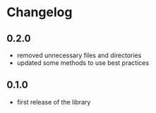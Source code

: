 # Changelog

## 0.2.0

* removed unnecessary files and directories
* updated some methods to use best practices


## 0.1.0

* first release of the library 
